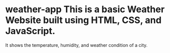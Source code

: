 # weather-app This is a basic Weather Website built using HTML, CSS, and JavaScript.
It shows the temperature, humidity, and weather condition of a city.

